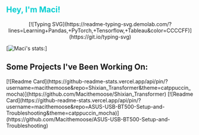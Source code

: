 <p align="center">
  <h2 style="color: #00CED1;">Hey, I'm Maci!</h2>
</p>

<p align="center">
[![Typing SVG](https://readme-typing-svg.demolab.com/?lines=Learning+Pandas,+PyTorch,+Tensorflow,+Tableau&color=CCCCFF)](https://git.io/typing-svg)
</p>

[![Maci's stats:](https://github-readme-stats.vercel.app/api?username=macithemoose&hide_rank=True&show_icons=True&theme=catppuccin_latte)]

 <summary><h2>Some Projects I've Been Working On:</h2></summary>
[![Readme Card](https://github-readme-stats.vercel.app/api/pin/?username=macithemoose&repo=Shixian_Transformer&theme=catppuccin_mocha)](https://github.com/Macithemoose/Shixian_Transformer)
[![Readme Card](https://github-readme-stats.vercel.app/api/pin/?username=macithemoose&repo=ASUS-USB-BT500-Setup-and-Troubleshooting&theme=catppuccin_mocha)](https://github.com/Macithemoose/ASUS-USB-BT500-Setup-and-Troubleshooting)


